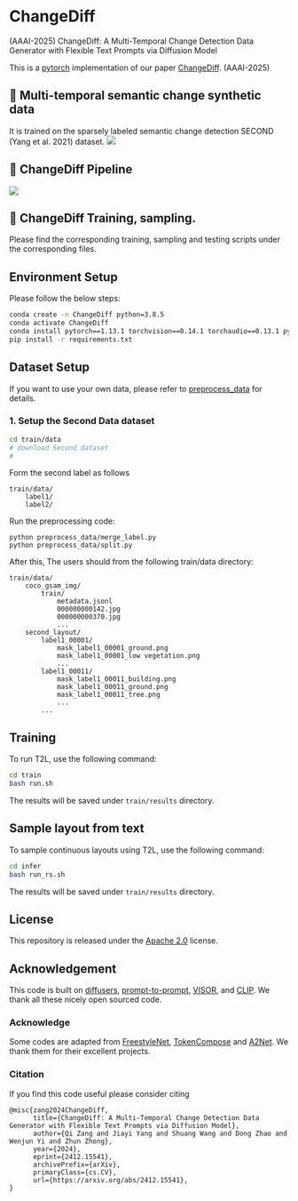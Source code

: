 # ChangeDiff
(AAAI-2025) ChangeDiff: A Multi-Temporal Change Detection Data Generator with Flexible Text Prompts via Diffusion Model


This is a [pytorch](http://pytorch.org/) implementation of our paper [ChangeDiff](https://arxiv.org/pdf/2412.15541).
(AAAI-2025)


## :speech_balloon:  Multi-temporal semantic change synthetic data
It is trained on the sparsely labeled semantic change detection SECOND (Yang et al. 2021) dataset.
![](./images/fig1.jpg)

## :speech_balloon: ChangeDiff Pipeline
![](./images/pipeline.jpg)

## :speech_balloon: ChangeDiff Training, sampling.
Please find the corresponding training, sampling and testing scripts under the corresponding files.



## Environment Setup

Please follow the below steps:

```bash
conda create -n ChangeDiff python=3.8.5
conda activate ChangeDiff
conda install pytorch==1.13.1 torchvision==0.14.1 torchaudio==0.13.1 pytorch-cuda=11.7 -c pytorch -c nvidia
pip install -r requirements.txt
```

## Dataset Setup

If you want to use your own data, please refer to [preprocess_data](preprocess_data/readme.md) for details.

### 1. Setup the Second Data dataset

```bash
cd train/data
# download Second dataset
# 
```
Form the second label as follows
```
train/data/
    label1/
    label2/
```
Run the preprocessing code:
```
python preprocess_data/merge_label.py
python preprocess_data/split.py
```
After this,  The users should from the following train/data directory:
```
train/data/
    coco_gsam_img/
        train/
			metadata.jsonl
            000000000142.jpg
            000000000370.jpg
            ...
    second_layout/
        label1_00001/
            mask_label1_00001_ground.png
            mask_label1_00001_low vegetation.png
            ...
        label1_00011/
            mask_label1_00011_building.png
            mask_label1_00011_ground.png
			mask_label1_00011_tree.png
            ...
        ...
```
## Training 
To run T2L, use the following command:

```bash
cd train
bash run.sh
```

The results will be saved under `train/results` directory.

## Sample layout from text 
To sample continuous layouts using T2L, use the following command:

```bash
cd infer
bash run_rs.sh
```

The results will be saved under `train/results` directory.


## License

This repository is released under the [Apache 2.0](LICENSE) license. 

## Acknowledgement

This code is built on [diffusers](https://github.com/huggingface/diffusers), [prompt-to-prompt](https://github.com/google/prompt-to-prompt), [VISOR](https://github.com/microsoft/VISOR), and [CLIP](https://github.com/openai/CLIP). We thank all these nicely open sourced code.


### Acknowledge
Some codes are adapted from [FreestyleNet](https://github.com/essunny310/FreestyleNet),  [TokenCompose](https://github.com/mlpc-ucsd/TokenCompose) and [A2Net](https://github.com/guanyuezhen/A2Net). We thank them for their excellent projects.


### Citation
If you find this code useful please consider citing
```
@misc{zang2024ChangeDiff,
      title={ChangeDiff: A Multi-Temporal Change Detection Data Generator with Flexible Text Prompts via Diffusion Model}, 
      author={Qi Zang and Jiayi Yang and Shuang Wang and Dong Zhao and Wenjun Yi and Zhun Zhong},
      year={2024},
      eprint={2412.15541},
      archivePrefix={arXiv},
      primaryClass={cs.CV},
      url={https://arxiv.org/abs/2412.15541}, 
}
```




